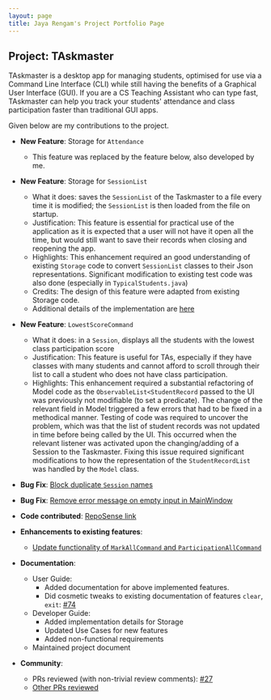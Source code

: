 ```yaml
---
layout: page
title: Jaya Rengam's Project Portfolio Page
---
```


## Project: TAskmaster

TAskmaster is a desktop app for managing students, optimised for use
via a Command Line Interface (CLI) while still having the benefits of
a Graphical User Interface (GUI). If you are a CS Teaching Assistant
who can type fast, TAskmaster can help you track your students'
attendance and class participation faster than traditional GUI apps.

Given below are my contributions to the project.

* **New Feature**: Storage for `Attendance`
  * This feature was replaced by the feature below, also developed by me.

* **New Feature**: Storage for `SessionList`
  * What it does: saves the `SessionList` of the Taskmaster to a file every time it is modified; the `SessionList` is then loaded from the file on startup.
  * Justification: This feature is essential for practical use of the application as it is expected that a user will not have it open all the time, but would still want to save their records when closing and reopening the app. 
  * Highlights: This enhancement required an good understanding of existing `Storage` code to convert `SessionList` classes to their Json representations. Significant modification to existing test code was also done (especially in `TypicalStudents.java`)
  * Credits: The design of this feature were adapted from existing Storage code.
  * Additional details of the implementation are [here](https://ay2021s1-cs2103-f09-1.github.io/tp/DeveloperGuide.html#storage)

* **New Feature**: `LowestScoreCommand`
  * What it does: in a `Session`, displays all the students with the lowest class participation score
  * Justification: This feature is useful for TAs, especially if they have classes with many students and cannot afford to scroll through their list to call a student who does not have class participation.
  * Highlights: This enhancement required a substantial refactoring of Model code as the `ObservableList<StudentRecord` passed to the UI was previously not modifiable (to set a predicate).
    The change of the relevant field in Model triggered a few errors that had to be fixed in a methodical manner. Testing of code was required to uncover the problem, which was that the list of student records was not updated in time before being called by the UI. 
    This occurred when the relevant listener was activated upon the changing/adding of a Session to the Taskmaster. Fixing this issue required significant modifications to how the representation of the `StudentRecordList` was handled by the `Model` class.

* **Bug Fix**: [Block duplicate `Session` names](https://github.com/AY2021S1-CS2103-F09-1/tp/pull/164)

* **Bug Fix**: [Remove error message on empty input in MainWindow](https://github.com/AY2021S1-CS2103-F09-1/tp/pull/160)

* **Code contributed**: [RepoSense link](https://nus-cs2103-ay2021s1.github.io/tp-dashboard/#breakdown=true&search=&sort=groupTitle&sortWithin=title&since=2020-08-14&timeframe=commit&mergegroup=&groupSelect=groupByRepos&checkedFileTypes=docs~functional-code~test-code~other&tabOpen=true&tabType=authorship&tabAuthor=jayarengam&tabRepo=AY2021S1-CS2103-F09-1%2Ftp%5Bmaster%5D&authorshipIsMergeGroup=false&authorshipFileTypes=docs~functional-code~test-code~other)

* **Enhancements to existing features**:
  * [Update functionality of `MarkAllCommand` and `ParticipationAllCommand`](https://github.com/AY2021S1-CS2103-F09-1/tp/pull/242)

* **Documentation**:
  * User Guide:
    * Added documentation for above implemented features.
    * Did cosmetic tweaks to existing documentation of features `clear`, `exit`: [\#74]()
  * Developer Guide:
    * Added implementation details for Storage
    * Updated Use Cases for new features
    * Added non-functional requirements
  * Maintained project document

* **Community**:
  * PRs reviewed (with non-trivial review comments): [\#27](https://github.com/AY2021S1-CS2103-F09-1/tp/pull/27)
  * [Other PRs reviewed](https://github.com/AY2021S1-CS2103-F09-1/tp/pulls?q=is%3Apr+is%3Aclosed+reviewed-by%3Ajayarengam+)
